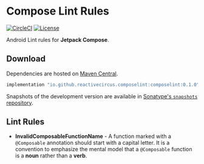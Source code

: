 # Compose Lint Rules

[![CircleCI](https://circleci.com/gh/ReactiveCircus/compose-lint-rules.svg?style=svg)](https://circleci.com/gh/ReactiveCircus/compose-lint-rules)
[![License](https://img.shields.io/badge/License-Apache%202.0-blue.svg)](https://opensource.org/licenses/Apache-2.0)

Android Lint rules for **Jetpack Compose**.

## Download

Dependencies are hosted on [Maven Central][maven-central].

```groovy
implementation "io.github.reactivecircus.composelint:composelint:0.1.0"
```

Snapshots of the development version are available in [Sonatype's `snapshots` repository][snap].

## Lint Rules

- **InvalidComposableFunctionName** - A function marked with a `@Composable` annotation should start with a capital letter. It is a convention to emphasize the mental model that a `@Composable` function is a **noun** rather than a **verb**.

[maven-central]: https://search.maven.org/search?q=g:io.github.reactivecircus.composelint
[snap]: https://oss.sonatype.org/content/repositories/snapshots/
